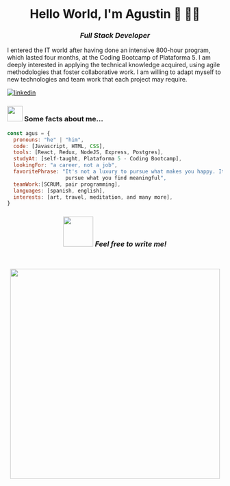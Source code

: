 <h1 align="center">Hello World, I'm Agustin 👋 👨‍💻 </h1>
<h3 align="center"><em>Full Stack Developer</em></h3>
<p>I entered the IT world after having done an intensive 800-hour program, which lasted four months, at the Coding Bootcamp of Plataforma 5. I am deeply interested in applying the technical knowledge acquired, using agile methodologies that foster collaborative work. I am willing to adapt myself to new technologies and team work that each project may require.</p>

[![linkedin](https://img.shields.io/badge/linkedin-0A66C2?style=for-the-badge&logo=linkedin&logoColor=white)](https://www.linkedin.com/in/agustin-cusa/)

### <img src="https://media.giphy.com/media/3ohhwfzFXF9DGuSYVi/giphy.gif" width="36">  Some facts about me...

```javascript
const agus = {
  pronouns: "he" | "him",
  code: [Javascript, HTML, CSS],
  tools: [React, Redux, NodeJS, Express, Postgres],
  studyAt: [self-taught, Plataforma 5 - Coding Bootcamp],
  lookingFor: "a career, not a job",
  favoritePhrase: "It's not a luxury to pursue what makes you happy. It's an obligation to 
                   pursue what you find meaningful",
  teamWork:[SCRUM, pair programming],
  languages: [spanish, english],
  interests: [art, travel, meditation, and many more],
}
```
<h3 align="center"> <img src="https://media.giphy.com/media/GasKeLJHeOD4K50B7V/giphy.gif" width="70"> <em><b>Feel free to write me!</b></em> </h3>
<br>
<p align="center">
<img width="490" src="https://media.giphy.com/media/oNFP9kltPi7fp8TUAV/giphy.gif">
</p>
